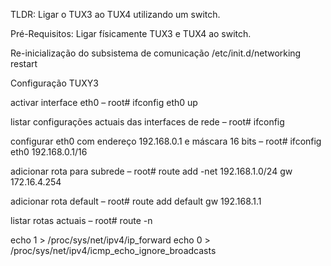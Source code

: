 TLDR: Ligar o TUX3 ao TUX4 utilizando um switch.

Pré-Requisitos: Ligar físicamente TUX3 e TUX4 ao switch.

Re-inicialização do subsistema de comunicação
/etc/init.d/networking restart

Configuração TUXY3

activar interface eth0
– root# ifconfig eth0 up

listar configurações actuais das interfaces de rede
– root# ifconfig

configurar eth0 com endereço 192.168.0.1 e máscara 16 bits
– root# ifconfig eth0 192.168.0.1/16

adicionar rota para subrede
– root# route add -net 192.168.1.0/24 gw 172.16.4.254

adicionar rota default
– root# route add default gw 192.168.1.1

listar rotas actuais
– root# route -n

echo 1 > /proc/sys/net/ipv4/ip_forward
echo 0 > /proc/sys/net/ipv4/icmp_echo_ignore_broadcasts